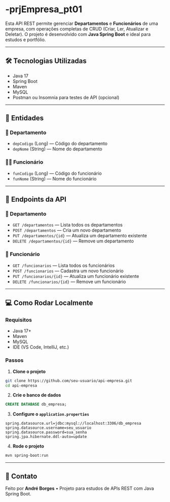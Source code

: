 # -prjEmpresa_pt01

Esta API REST permite gerenciar **Departamentos** e **Funcionários** de uma empresa, com operações completas de CRUD (Criar, Ler, Atualizar e Deletar). O projeto é desenvolvido com **Java Spring Boot** e ideal para estudos e portfólio.

---

## 🛠 Tecnologias Utilizadas

- Java 17
- Spring Boot
- Maven
- MySQL 
- Postman ou Insomnia para testes de API (opcional)

---

## 📂 Entidades

### 🏢 Departamento

- `depCodigo` (Long) — Código do departamento  
- `depNome` (String) — Nome do departamento

### 👨‍💼 Funcionário

- `funCodigo` (Long) — Código do funcionário  
- `funNome` (String) — Nome do funcionário

---

## 🚀 Endpoints da API

### 📁 Departamento

- `GET /departamentos` — Lista todos os departamentos  
- `POST /departamentos` — Cria um novo departamento  
- `PUT /departamentos/{id}` — Atualiza um departamento existente  
- `DELETE /departamentos/{id}` — Remove um departamento  

### 👥 Funcionário

- `GET /funcionarios` — Lista todos os funcionários  
- `POST /funcionarios` — Cadastra um novo funcionário  
- `PUT /funcionarios/{id}` — Atualiza um funcionário existente  
- `DELETE /funcionarios/{id}` — Remove um funcionário
  
---

## 💻 Como Rodar Localmente

### Requisitos

- Java 17+
- Maven
- MySQL
- IDE (VS Code, IntelliJ, etc.)

### Passos

1. **Clone o projeto**

```bash
git clone https://github.com/seu-usuario/api-empresa.git
cd api-empresa
```

2. **Crie o banco de dados**

```sql
CREATE DATABASE db_empresa;
```

3. **Configure o `application.properties`**

```properties
spring.datasource.url=jdbc:mysql://localhost:3306/db_empresa
spring.datasource.username=seu_usuario
spring.datasource.password=sua_senha
spring.jpa.hibernate.ddl-auto=update
```

4. **Rode o projeto**

```bash
mvn spring-boot:run
```

---

## 📧 Contato

Feito por **André Borges** • Projeto para estudos de APIs REST com Java Spring Boot.

